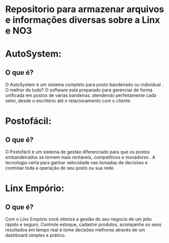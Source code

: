 # Repositorio para armazenar arquivos e informações diversas sobre a Linx e NO3

# AutoSystem:

## O que é?

O AutoSystem é um sistema completo para posto bandeirado ou individual
. O melhor de tudo? O software está preparado para gerenciar de forma unificada em postos de várias bandeiras, atendendo perfeitamente cada setor, desde o escritório até o relacionamento com o cliente.

# Postofácil:

## O que é?

O Postofácil é um sistema de gestão diferenciado para que os postos embandeirados se tornem mais rentáveis, competitivos e inovadores
. A tecnologia certa para ganhar velocidade nas tomadas de decisões e controlar toda a operação do seu posto ou sua rede.

# Linx Empório:

## O que é?

Com o Linx Empório você otimiza a gestão do seu negocio de um jeito rápido e seguro, Controle estoque, cadastre produtos, acompanhe os seus resultados em tempo real e tome decisões melhores através de um dashboard simples e prático.
